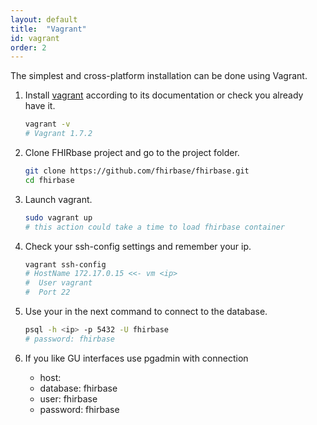 ```yaml
---
layout: default
title:  "Vagrant"
id: vagrant
order: 2
---
```


The simplest and cross-platform installation can be done using Vagrant.

1.  Install [vagrant](http://www.vagrantup.com/downloads) according to
    its documentation or check you already have it.

    ~~~bash
    vagrant -v
    # Vagrant 1.7.2
    ~~~

2.  Clone FHIRbase project and go to the project folder.

    ~~~bash
    git clone https://github.com/fhirbase/fhirbase.git
    cd fhirbase
    ~~~

3.  Launch vagrant.

    ~~~bash
    sudo vagrant up
    # this action could take a time to load fhirbase container
    ~~~

4.  Check your ssh-config settings and remember your ip.

    ~~~bash
    vagrant ssh-config
    # HostName 172.17.0.15 <<- vm <ip>
    #  User vagrant
    #  Port 22
    ~~~

5.  Use your <ip> in the next command to connect to the database.

    ~~~bash
    psql -h <ip> -p 5432 -U fhirbase
    # password: fhirbase
    ~~~

6.  If you like GU interfaces use pgadmin with connection

    * host: <ip>
    * database: fhirbase
    * user: fhirbase
    * password: fhirbase
